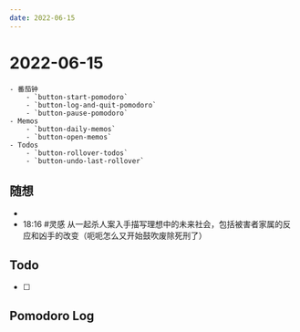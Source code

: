 ```yaml
---
date: 2022-06-15
---
```


# 2022-06-15

````ad-kanban
- 番茄钟
	- `button-start-pomodoro`
	- `button-log-and-quit-pomodoro`
	- `button-pause-pomodoro`
- Memos
	- `button-daily-memos`
	- `button-open-memos`
- Todos
	- `button-rollover-todos`
	- `button-undo-last-rollover`
````

## 随想
- 
- 18:16 #灵感 从一起杀人案入手描写理想中的未来社会，包括被害者家属的反应和凶手的改变（呃呃怎么又开始鼓吹废除死刑了）

## Todo
- [ ] 

## Pomodoro Log